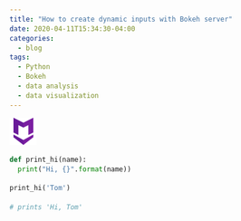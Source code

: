 ```yaml
---
title: "How to create dynamic inputs with Bokeh server"
date: 2020-04-11T15:34:30-04:00
categories:
  - blog
tags:
  - Python
  - Bokeh
  - data analysis
  - data visualization
---
```

![alt text][logo]

```python
def print_hi(name):
  print("Hi, {}".format(name))

print_hi('Tom')

# prints 'Hi, Tom' 
```

[bokeh_org]: https://bokeh.org
[logo]: https://github.com/adam-p/markdown-here/raw/master/src/common/images/icon48.png "Logo Title Text 2"